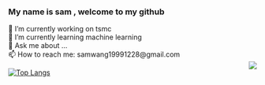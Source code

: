 

<!-- **samwang1228/samwang1228** is a ✨ _special_ ✨ repository because its `README.md` (this file) appears on your GitHub profile. -->

<!-- Here are some ideas to get you started: -->
<h3> My name is sam , welcome to my github </h3>
<div>🔭 I’m currently working on tsmc </div>
<div>🌱 I’m currently learning machine learning </div>
<div> 💬 Ask me about ... </div>
<div> 📫 How to reach me: samwang19991228@gmail.com </div>
<img  align = "right"  src ="https://github-readme-stats.vercel.app/api?username=samwang1228&show_icons=true&theme=tokyonight">

[![Top Langs](https://github-readme-stats.vercel.app/api/top-langs/?username=samwang1228&layout=compact)](https://github.com/anuraghazra/github-readme-stats)
